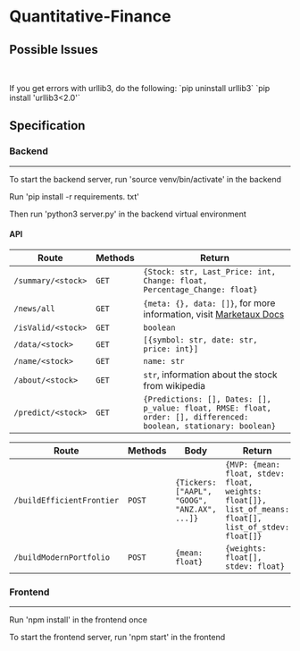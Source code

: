 # Quantitative-Finance

<h2>Possible Issues</h2>
<br>
<p>
  If you get errors with urllib3, do the following:
  `pip uninstall urllib3`
  `pip install 'urllib3<2.0'`
</p>

<h2>Specification</h2>

<h3>Backend</h3>
<hr>
<p>To start the backend server, run 'source venv/bin/activate' in the backend </p> 
<p>Run 'pip install -r requirements. txt'</p>
<p>Then run 'python3 server.py' in the backend virtual environment</p>
<h4>API</h4>

|    Route           |  Methods  |  Return                                                                                                                 |
|--------------------|-----------|-------------------------------------------------------------------------------------------------------------------------|
| `/summary/<stock>` |   `GET`   | `{Stock: str, Last_Price: int, Change: float, Percentage_Change: float}`                                                |
| `/news/all`        |   `GET`   | `{meta: {}, data: []}`, for more information, visit <a href="https://www.marketaux.com/documentation">Marketaux Docs</a>|
| `/isValid/<stock>` |   `GET`   | `boolean`                                                                                                               |
| `/data/<stock>`    |   `GET`   | `[{symbol: str, date: str, price: int}]`                                                                                |
| `/name/<stock>`    |   `GET`   | `name: str`                                                                                                             |
| `/about/<stock>`   |   `GET`   | `str`, information about the stock from wikipedia                                                                       |
| `/predict/<stock>` |   `GET`   | `{Predictions: [], Dates: [], p_value: float, RMSE: float, order: [], differenced: boolean, stationary: boolean}`       | 

|    Route                 |  Methods  |  Body                                                             | Return                                              |
|--------------------------|-----------|-------------------------------------------------------------------|-----------------------------------------------------|
| `/buildEfficientFrontier`|  `POST`   | `{Tickers: ["AAPL", "GOOG", "ANZ.AX", ...]}`                      | `{MVP: {mean: float, stdev: float, weights: float[]}, list_of_means: float[], list_of_stdev: float[]}`|
| `/buildModernPortfolio`  |  `POST`   | `{mean: float}`                                                   | `{weights: float[], stdev: float}`                   |


<h3>Frontend</h3>
<hr>
<p>Run 'npm install' in the frontend once</p>
<p>To start the frontend server, run 'npm start' in the frontend</p>
